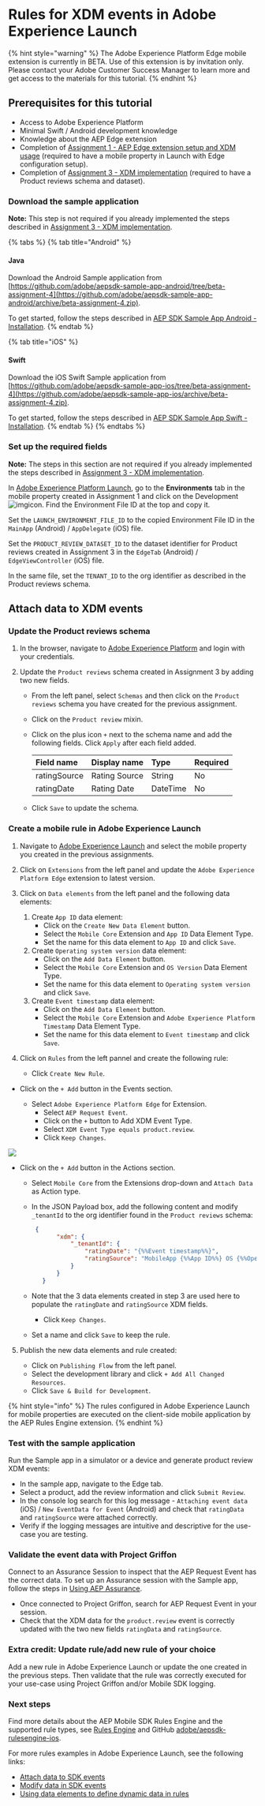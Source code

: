 # Rules for XDM events in Adobe Experience Launch

{% hint style="warning" %}
The Adobe Experience Platform Edge mobile extension is currently in BETA. Use of this extension is by invitation only. Please contact your Adobe Customer Success Manager to learn more and get access to the materials for this tutorial.
{% endhint %}

## Prerequisites for this tutorial

* Access to Adobe Experience Platform
* Minimal Swift / Android development knowledge 
* Knowledge about the AEP Edge extension
* Completion of [Assignment 1 - AEP Edge extension setup and XDM usage](https://aep-sdks.gitbook.io/docs/beta/experience-platform-extension/tutorials/tutorial-1-edge-extension-setup) (required to have a mobile property in Launch with Edge configuration setup).
* Completion of [Assignment 3 - XDM implementation](https://aep-sdks.gitbook.io/docs/beta/experience-platform-extension/tutorials/tutorial-3-xdm-implementation) (required to have a Product reviews schema and dataset).

### Download the sample application

**Note:** This step is not required if you already implemented the steps described in [Assignment 3 - XDM implementation](https://aep-sdks.gitbook.io/docs/beta/experience-platform-extension/tutorials/tutorial-3-xdm-implementation).

{% tabs %}
{% tab title="Android" %}

#### Java

Download the Android Sample application from [https://github.com/adobe/aepsdk-sample-app-android/tree/beta-assignment-4](https://github.com/adobe/aepsdk-sample-app-android/archive/beta-assignment-4.zip).

To get started, follow the steps described in [AEP SDK Sample App Android - Installation](https://github.com/adobe/aepsdk-sample-app-android/tree/beta-assignment-4#installation).
{% endtab %}

{% tab title="iOS" %}

#### Swift

Download the iOS Swift Sample application from [https://github.com/adobe/aepsdk-sample-app-ios/tree/beta-assignment-4](https://github.com/adobe/aepsdk-sample-app-ios/archive/beta-assignment-4.zip).

To get started, follow the steps described in [AEP SDK Sample App Swift - Installation](https://github.com/adobe/aepsdk-sample-app-ios/tree/beta-assignment-4#installation).
{% endtab %}
{% endtabs %}

### Set up the required fields

**Note:** The steps in this section are not required if you already implemented the steps described in [Assignment 3 - XDM implementation](https://aep-sdks.gitbook.io/docs/beta/experience-platform-extension/tutorials/tutorial-3-xdm-implementation).

In [Adobe Experience Platform Launch](https://experience.adobe.com/launch), go to the **Environments** tab in the mobile property created in Assignment 1 and click on the Development![img](https://firebasestorage.googleapis.com/v0/b/gitbook-28427.appspot.com/o/assets%2F-Lf1Mc1caFdNCK_mBwhe%2F-Lf1N06T8hdv0-r5jPPN%2F-Lf1N3-ofPO9fLFT1edw%2Fscreen-shot-2018-10-18-at-11.22.17-am.png?generation=1558039279051937&alt=media)icon. Find the Environment File ID at the top and copy it.

Set the `LAUNCH_ENVIRONMENT_FILE_ID` to the copied Environment File ID in the `MainApp` \(Android\) / `AppDelegate` \(iOS\) file.

Set the `PRODUCT_REVIEW_DATASET_ID` to the dataset identifier for Product reviews created in Assignment 3 in the `EdgeTab` (Android) / `EdgeViewController` (iOS) file.

In the same file, set the `TENANT_ID` to the org identifier as described in the Product reviews schema.

## Attach data to XDM events

### Update the Product reviews schema

1. In the browser, navigate to [Adobe Experience Platform](https://experience.adobe.com/platform) and login with your credentials.

2. Update the `Product reviews` schema created in Assignment 3 by adding two new fields.

   - From the left panel, select `Schemas` and then click on the `Product reviews` schema you have created for the previous assignment.

   - Click on the `Product review` mixin.

   - Click on the plus icon `+` next to the schema name and add the following fields. Click `Apply` after each field added.

     | Field name   | Display name  | Type     | Required |
     | :----------- | :------------ | :------- | -------- |
     | ratingSource | Rating Source | String   | No       |
     | ratingDate   | Rating Date   | DateTime | No       |

   - Click `Save` to update the schema.

### Create a mobile rule in Adobe Experience Launch

1. Navigate to [Adobe Experience Launch](https://experience.adobe.com/launch) and select the mobile property you created in the previous assignments.

2. Click on `Extensions` from the left panel and update the `Adobe Experience Platform Edge` extension to latest version.

3. Click on `Data elements` from the left panel and the following data elements:

   1. Create `App ID` data element:
      - Click on the `Create New Data Element` button.
      - Select the `Mobile Core` Extension and `App ID` Data Element Type.
      - Set the name for this data element to `App ID` and click `Save`.
   2. Create `Operating system version` data element:
      - Click on the `Add Data Element` button.
      - Select the `Mobile Core` Extension and `OS Version` Data Element Type.
      - Set the name for this data element to `Operating system version` and click `Save`.
   3. Create `Event timestamp` data element:
      - Click on the `Add Data Element` button.
      - Select the `Mobile Core` Extension and `Adobe Experience Platform Timestamp` Data Element Type.
      - Set the name for this data element to `Event timestamp` and click `Save`.
   
4. Click on `Rules` from the left pannel and create the following rule:

   - Click `Create New Rule`.
- Click on the `+ Add` button in the Events section.
  
  - Select `Adobe Experience Platform Edge` for Extension.
     - Select `AEP Request Event`.
     - Click on the `+` button to Add XDM Event Type.
     - Select `XDM Event Type equals product.review`.
     - Click `Keep Changes`.
  

![](../../../.gitbook/assets/rule_xdm_event_type.png)

- Click on the `+ Add` button in the Actions section.
  
  - Select `Mobile Core` from the Extensions drop-down and `Attach Data` as Action type.
  
  - In the JSON Payload box, add the following content and modify `_tenantId` to the org identifier found in the `Product reviews` schema:
  
    ```json
     {
           "xdm": {
               "_tenantId": {
                   "ratingDate": "{%%Event timestamp%%}",
                   "ratingSource": "MobileApp {%%App ID%%} OS {%%Operating system version%%}"
               }
           }
       }
    ```
    
  - Note that the 3 data elements created in step 3 are used here to populate the `ratingDate` and `ratingSource` XDM fields.
  
     - Click `Keep Changes`.
     
   - Set a name and click `Save` to keep the rule.
  
5. Publish the new data elements and rule created:

   - Click on `Publishing Flow` from the left panel.
   - Select the development library and click `+ Add All Changed Resources`.
   - Click `Save & Build for Development`.

{% hint style="info" %}
The rules configured in Adobe Experience Launch for mobile properties are executed on the client-side mobile application by the AEP Rules Engine extension.
{% endhint %}

### Test with the sample application

Run the Sample app in a simulator or a device and generate product review XDM events:

- In the sample app, navigate to the Edge tab.
- Select a product, add the review information and click `Submit Review`.
- In the console log search for this log message - `Attaching event data` (iOS) / `New EventData for Event` (Android) and check that `ratingData` and `ratingSource` were attached correctly. 
- Verify if the logging messages are intuitive and descriptive for the use-case you are testing.

### Validate the event data with Project Griffon

Connect to an Assurance Session to inspect that the AEP Request Event has the correct data. To set up an Assurance session with the Sample app, follow the steps in [Using AEP Assurance](https://aep-sdks.gitbook.io/docs/beta/experience-platform-extension/tutorials/tutorial-1-edge-extension-setup#using-aep-assurance).

- Once connected to Project Griffon, search for AEP Request Event in your session.
- Check that the XDM data for the `product.review` event is correctly updated with the two new fields  `ratingData` and `ratingSource`.

### Extra credit: Update rule/add new rule of your choice

Add a new rule in Adobe Experience Launch or update the one created in the previous steps. Then validate that the rule was correctly executed for your use-case using Project Griffon and/or Mobile SDK logging.

### Next steps

Find more details about the AEP Mobile SDK Rules Engine and the supported rule types, see [Rules Engine](https://aep-sdks.gitbook.io/docs/using-mobile-extensions/mobile-core/rules-engine) and GitHub [adobe/aepsdk-rulesengine-ios](https://github.com/adobe/aepsdk-rulesengine-ios). 

For more rules examples in Adobe Experience Launch, see the following links: 

- [Attach data to SDK events](https://aep-sdks.gitbook.io/docs/resources/user-guides/attach-data)
- [Modify data in SDK events](https://aep-sdks.gitbook.io/docs/resources/user-guides/modify-data)
- [Using data elements to define dynamic data in rules](https://aep-sdks.gitbook.io/docs/resources/user-guides/launch-data-elements)